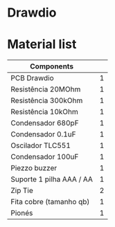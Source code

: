 # Drawdio

# Material list

|  Components                                |                               |
| -------------------------------------------|-------------------------------|
|    PCB Drawdio                             |               1               |
|    Resistência 20MOhm                      |               1               |
|    Resistência 300kOhm                     |               1               |
|    Resistência 10kOhm                      |               1               |
|    Condensador 680pF                       |               1               |
|    Condensador 0.1uF                       |               1               |
|    Oscilador TLC551                        |               1               |
|    Condensador 100uF                       |               1               |
|    Piezzo buzzer                           |               1               |
|    Suporte 1 pilha AAA / AA                |               1               |
|    Zip Tie                                 |               2               |
|    Fita cobre (tamanho qb)                 |               1               |
|    Pionés                                  |               1               |
